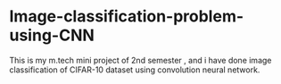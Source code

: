 # Image-classification-problem-using-CNN
This is my m.tech mini project of 2nd semester , and i have done image classification of CIFAR-10 dataset using convolution neural network.
